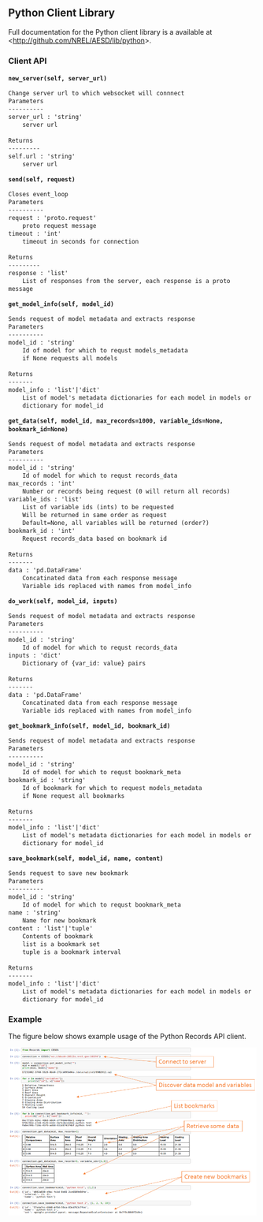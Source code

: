 ## Python Client Library

Full documentation for the Python client library is a available at <<http://github.com/NREL/AESD/lib/python>>.

### Client API

**`new_server(self, server_url)`**

	Change server url to which websocket will connnect
	Parameters
	----------
	server_url : 'string'
	    server url
	 
	Returns
	---------
	self.url : 'string'
	    server url

**`send(self, request)`**

	Closes event_loop
	Parameters
	----------
	request : 'proto.request'
	    proto request message
	timeout : 'int'
	    timeout in seconds for connection
	 
	Returns
	---------
	response : 'list'
	    List of responses from the server, each response is a proto message

**`get_model_info(self, model_id)`**

	Sends request of model metadata and extracts response
	Parameters
	----------
	model_id : 'string'
	    Id of model for which to requst models_metadata
	    if None requests all models
	 
	Returns
	-------
	model_info : 'list'|'dict'
	    List of model's metadata dictionaries for each model in models or
	    dictionary for model_id

**`get_data(self, model_id, max_records=1000, variable_ids=None, bookmark_id=None)`**

	Sends request of model metadata and extracts response
	Parameters
	----------
	model_id : 'string'
	    Id of model for which to requst records_data
	max_records : 'int'
	    Number or records being request (0 will return all records)
	variable_ids : 'list'
	    List of variable ids (ints) to be requested
	    Will be returned in same order as request
	    Default=None, all variables will be returned (order?)
	bookmark_id : 'int'
	    Request records_data based on bookmark id
	 
	Returns
	-------
	data : 'pd.DataFrame'
	    Concatinated data from each response message
	    Variable ids replaced with names from model_info

**`do_work(self, model_id, inputs)`**

	Sends request of model metadata and extracts response
	Parameters
	----------
	model_id : 'string'
	    Id of model for which to requst records_data
	inputs : 'dict'
	    Dictionary of {var_id: value} pairs
	 
	Returns
	-------
	data : 'pd.DataFrame'
	    Concatinated data from each response message
	    Variable ids replaced with names from model_info

**`get_bookmark_info(self, model_id, bookmark_id)`**

	Sends request of model metadata and extracts response
	Parameters
	----------
	model_id : 'string'
	    Id of model for which to requst bookmark_meta
	bookmark_id : 'string'
	    Id of bookmark for which to request models_metadata
	    if None request all bookmarks
	 
	Returns
	-------
	model_info : 'list'|'dict'
	    List of model's metadata dictionaries for each model in models or
	    dictionary for model_id

**`save_bookmark(self, model_id, name, content)`**

	Sends request to save new bookmark
	Parameters
	----------
	model_id : 'string'
	    Id of model for which to requst bookmark_meta
	name : 'string'
	    Name for new bookmark
	content : 'list'|'tuple'
	    Contents of bookmark
	    list is a bookmark set
	    tuple is a bookmark interval
	 
	Returns
	-------
	model_info : 'list'|'dict'
	    List of model's metadata dictionaries for each model in models or
	    dictionary for model_id

### Example

The figure below shows example usage of the Python Records API client.

![Example Python session using the Records API](python-session.png)
